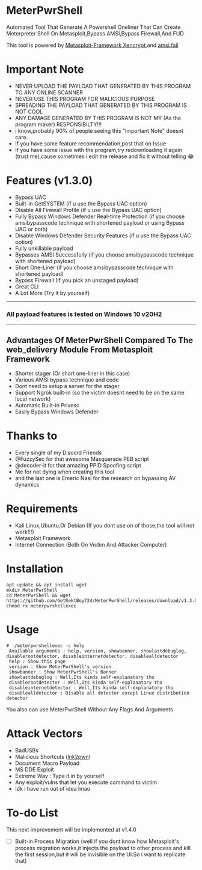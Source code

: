 # MeterPwrShell
Automated Tool That Generate A Powershell Oneliner That Can Create Meterpreter Shell On Metasploit,Bypass AMSI,Bypass Firewall,And FUD

This tool is powered by [Metasploit-Framework](https://github.com/rapid7/metasploit-framework),[Xencrypt](https://github.com/the-xentropy/xencrypt),and [amsi.fail](https://amsi.fail)
# Important Note
- NEVER UPLOAD THE PAYLOAD THAT GENERATED BY THIS PROGRAM TO ANY ONLINE SCANNER
- NEVER USE THIS PROGRAM FOR MALICIOUS PURPOSE
- SPREADING THE PAYLOAD THAT GENERATED BY THIS PROGRAM IS NOT COOL
- ANY DAMAGE GENERATED BY THIS PROGRAM IS NOT MY (As the program maker) RESPONSIBILTY!!!
- i know,probably 90% of people seeing this "Important Note" doesnt care.
- If you have some feature recommendation,post that on Issue
- If you have some issue with the program,try redownloading it again (trust me),cause sometimes i edit the release and fix it without telling 😂
# Features (v1.3.0)
- Bypass UAC
- Built-in GetSYSTEM (if u use the Bypass UAC option)
- Disable All Firewall Profile (if u use the Bypass UAC option)
- Fully Bypass Windows Defender Real-time Protection (if you choose amsibypasscode technique with shortened payload or using Bypass UAC or both)
- Disable Windows Defender Security Features (if u use the Bypass UAC option)
- Fully unkillable payload 
- Bypasses AMSI Successfully (if you choose amsibypasscode technique with shortened payload)
- Short One-Liner (if you choose amsibypasscode technique with shortened payload)
- Bypass Firewall (If you pick an unstaged payload)
- Great CLI
- A Lot More (Try it by yourself)
--------------------------------------------------------------
### All payload features is tested on Windows 10 v20H2
--------------------------------------------------------------
## Advantages Of MeterPwrShell Compared To The web_delivery Module From Metasploit Framework
- Shorter stager (Or short one-liner in this case)
- Various AMSI bypass technique and code
- Dont need to setup a server for the stager 
- Support Ngrok built-in (so the victim doesnt need to be on the same local network)
- Automatic Built-in Privesc
- Easily Bypass Windows Defender 
# Thanks to
- Every single of my Discord Friends
- @FuzzySec for that awesome Masquerade PEB script
- @decoder-it for that amazing PPID Spoofing script
- Me for not dying when creating this tool
- and the last one is Emeric Nasi for the research on bypassing AV dynamics
# Requirements
- Kali Linux,Ubuntu,Or Debian (If you dont use on of those,the tool will not work!!!)
- Metasploit Framework
- Internet Connection (Both On Victim And Attacker Computer)
# Installation
```
apt update && apt install wget
mkdir MeterPwrShell
cd MeterPwrShell && wget https://github.com/GetRektBoy724/MeterPwrShell/releases/download/v1.3.0/meterpwrshellexec
chmod +x meterpwrshellexec
```
# Usage
```
# ./meterpwrshellexec -c help
 Available arguments : help, version, showbanner, showlastdebuglog, disablerootdetector, disableinternetdetector, disablealldetector                                  
 help : Show this page                                                                                                                                                
 version : Show MeterPwrShell's version                                                                                                                               
 showbanner : Show MeterPwrShell's Banner                                                                                                                             
 showlastdebuglog : Well,Its kinda self-explanatory tho                                                                                                               
 disablerootdetector : Well,Its kinda self-explanatory tho                                                                                                            
 disableinternetdetector : Well,Its kinda self-explanatory tho                                                                                                        
 disablealldetector : Disable all detector except Linux distribution detector
 ```
 You also can use MeterPwrShell Without Any Flags And Arguments
 # Attack Vectors
 - BadUSBs
 - Malicious Shortcuts ([lnk2pwn](https://github.com/it-gorillaz/lnk2pwn/))
 - Document Macro Payload
 - MS DDE Exploit
 - Extreme Way : Type it in by yourself
 - Any exploit/vulns that let you execute command to victim
 - Idk i have run out of idea lmao
 # To-do List
This next improvement will be implemented at v1.4.0
- [ ] Built-in Process Migration (well if you dont know how Metasploit's process migration works,it injects the payload to other process and kill the first session,but it will be invisible on the UI.So i want to replicate that)
